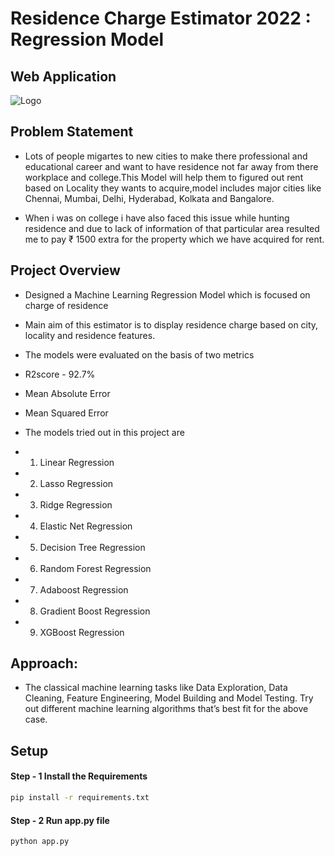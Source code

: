 # Residence Charge Estimator 2022 : Regression Model
## Web Application
![Logo](https://github.com/Sohail00786/Residence-Charge-Estimator-2022-Regression-Model/blob/b120ef82c52e09be10cb65edd950188d25a025f2/Application%20.gif)
## Problem Statement
- Lots of people migartes to new cities to make there professional and educational career and want to have residence not far away from there workplace and college.This Model will help them to figured out rent based on Locality they wants to acquire,model includes major cities like Chennai, Mumbai, Delhi, Hyderabad, Kolkata and Bangalore.

- When i was on college i have also faced this issue while hunting residence and due to lack of information of that particular area resulted me to pay ₹ 1500 extra for the property which we have acquired for rent.

## Project Overview
- Designed a Machine Learning Regression Model which is focused on charge of residence

- Main aim of this estimator is to display residence charge based on city, locality and residence features.

- The models were evaluated on the basis of two metrics

- R2score - 92.7%
- Mean Absolute Error
- Mean Squared Error
- The models tried out in this project are

- 1. Linear Regression
- 2. Lasso Regression
- 3. Ridge Regression
- 4. Elastic Net Regression
- 5. Decision Tree Regression
- 6. Random Forest Regression
- 7. Adaboost Regression
- 8. Gradient Boost Regression
- 9. XGBoost Regression


## Approach:

- The classical machine learning tasks like Data Exploration, Data Cleaning, Feature Engineering, Model Building and Model Testing. Try out different machine learning algorithms that’s best fit for the above case.


## Setup
#### Step - 1 Install the Requirements
```bash
pip install -r requirements.txt
```

#### Step - 2 Run app.py file
```bash
python app.py
```

